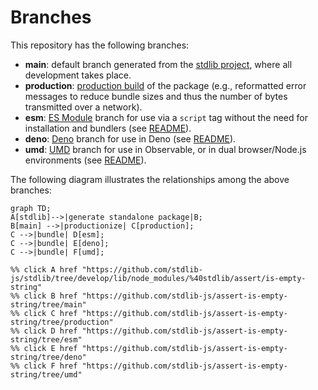 <!--

@license Apache-2.0

Copyright (c) 2022 The Stdlib Authors.

Licensed under the Apache License, Version 2.0 (the "License");
you may not use this file except in compliance with the License.
You may obtain a copy of the License at

    http://www.apache.org/licenses/LICENSE-2.0

Unless required by applicable law or agreed to in writing, software
distributed under the License is distributed on an "AS IS" BASIS,
WITHOUT WARRANTIES OR CONDITIONS OF ANY KIND, either express or implied.
See the License for the specific language governing permissions and
limitations under the License.

-->

# Branches

This repository has the following branches:

-   **main**: default branch generated from the [stdlib project][stdlib-url], where all development takes place.
-   **production**: [production build][production-url] of the package (e.g., reformatted error messages to reduce bundle sizes and thus the number of bytes transmitted over a network).
-   **esm**: [ES Module][esm-url] branch for use via a `script` tag without the need for installation and bundlers (see [README][esm-readme]).
-   **deno**: [Deno][deno-url] branch for use in Deno (see [README][deno-readme]).
-   **umd**: [UMD][umd-url] branch for use in Observable, or in dual browser/Node.js environments (see [README][umd-readme]).

The following diagram illustrates the relationships among the above branches:

```mermaid
graph TD;
A[stdlib]-->|generate standalone package|B;
B[main] -->|productionize| C[production];
C -->|bundle| D[esm];
C -->|bundle| E[deno];
C -->|bundle| F[umd];

%% click A href "https://github.com/stdlib-js/stdlib/tree/develop/lib/node_modules/%40stdlib/assert/is-empty-string"
%% click B href "https://github.com/stdlib-js/assert-is-empty-string/tree/main"
%% click C href "https://github.com/stdlib-js/assert-is-empty-string/tree/production"
%% click D href "https://github.com/stdlib-js/assert-is-empty-string/tree/esm"
%% click E href "https://github.com/stdlib-js/assert-is-empty-string/tree/deno"
%% click F href "https://github.com/stdlib-js/assert-is-empty-string/tree/umd"
```

[stdlib-url]: https://github.com/stdlib-js/stdlib/tree/develop/lib/node_modules/%40stdlib/assert/is-empty-string
[production-url]: https://github.com/stdlib-js/assert-is-empty-string/tree/production
[deno-url]: https://github.com/stdlib-js/assert-is-empty-string/tree/deno
[deno-readme]: https://github.com/stdlib-js/assert-is-empty-string/blob/deno/README.md
[umd-url]: https://github.com/stdlib-js/assert-is-empty-string/tree/umd
[umd-readme]: https://github.com/stdlib-js/assert-is-empty-string/blob/umd/README.md
[esm-url]: https://github.com/stdlib-js/assert-is-empty-string/tree/esm
[esm-readme]: https://github.com/stdlib-js/assert-is-empty-string/blob/esm/README.md